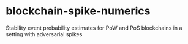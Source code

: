 # blockchain-spike-numerics
Stability event probability estimates for PoW and PoS blockchains in a setting with adversarial spikes
